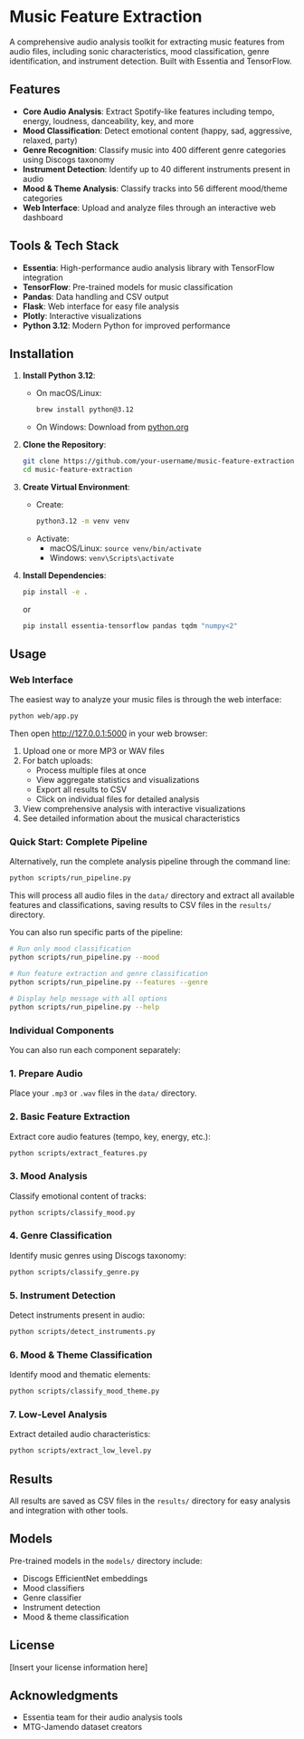 # **Music Feature Extraction**

A comprehensive audio analysis toolkit for extracting music features from audio files, including sonic characteristics, mood classification, genre identification, and instrument detection. Built with Essentia and TensorFlow.

## **Features**

- **Core Audio Analysis**: Extract Spotify-like features including tempo, energy, loudness, danceability, key, and more
- **Mood Classification**: Detect emotional content (happy, sad, aggressive, relaxed, party)  
- **Genre Recognition**: Classify music into 400 different genre categories using Discogs taxonomy
- **Instrument Detection**: Identify up to 40 different instruments present in audio
- **Mood & Theme Analysis**: Classify tracks into 56 different mood/theme categories
- **Web Interface**: Upload and analyze files through an interactive web dashboard

## **Tools & Tech Stack**

- **Essentia**: High-performance audio analysis library with TensorFlow integration
- **TensorFlow**: Pre-trained models for music classification
- **Pandas**: Data handling and CSV output
- **Flask**: Web interface for easy file analysis
- **Plotly**: Interactive visualizations
- **Python 3.12**: Modern Python for improved performance

## **Installation**

1. **Install Python 3.12**:
   - On macOS/Linux:
     ```bash
     brew install python@3.12
     ```
   - On Windows:
     Download from [python.org](https://www.python.org/downloads/)

2. **Clone the Repository**:
   ```bash
   git clone https://github.com/your-username/music-feature-extraction.git
   cd music-feature-extraction
   ```

3. **Create Virtual Environment**:
   - Create:
     ```bash
     python3.12 -m venv venv
     ```
   - Activate:
     - macOS/Linux: `source venv/bin/activate`
     - Windows: `venv\Scripts\activate`

4. **Install Dependencies**:
   ```bash
   pip install -e .
   ```
   or
   ```bash
   pip install essentia-tensorflow pandas tqdm "numpy<2"
   ```

## **Usage**

### **Web Interface**

The easiest way to analyze your music files is through the web interface:

```bash
python web/app.py
```

Then open http://127.0.0.1:5000 in your web browser:
1. Upload one or more MP3 or WAV files
2. For batch uploads:
   - Process multiple files at once
   - View aggregate statistics and visualizations
   - Export all results to CSV
   - Click on individual files for detailed analysis
3. View comprehensive analysis with interactive visualizations
4. See detailed information about the musical characteristics

### **Quick Start: Complete Pipeline**

Alternatively, run the complete analysis pipeline through the command line:

```bash
python scripts/run_pipeline.py
```

This will process all audio files in the `data/` directory and extract all available features and classifications, saving results to CSV files in the `results/` directory.

You can also run specific parts of the pipeline:

```bash
# Run only mood classification
python scripts/run_pipeline.py --mood

# Run feature extraction and genre classification
python scripts/run_pipeline.py --features --genre

# Display help message with all options
python scripts/run_pipeline.py --help
```

### **Individual Components**

You can also run each component separately:

### **1. Prepare Audio**
Place your `.mp3` or `.wav` files in the `data/` directory.

### **2. Basic Feature Extraction**
Extract core audio features (tempo, key, energy, etc.):
```bash
python scripts/extract_features.py
```

### **3. Mood Analysis** 
Classify emotional content of tracks:
```bash
python scripts/classify_mood.py
```

### **4. Genre Classification**
Identify music genres using Discogs taxonomy:
```bash
python scripts/classify_genre.py
```

### **5. Instrument Detection**
Detect instruments present in audio:
```bash
python scripts/detect_instruments.py
```

### **6. Mood & Theme Classification**
Identify mood and thematic elements:
```bash
python scripts/classify_mood_theme.py
```

### **7. Low-Level Analysis**
Extract detailed audio characteristics:
```bash
python scripts/extract_low_level.py
```

## **Results**

All results are saved as CSV files in the `results/` directory for easy analysis and integration with other tools.

## **Models**

Pre-trained models in the `models/` directory include:
- Discogs EfficientNet embeddings
- Mood classifiers
- Genre classifier
- Instrument detection
- Mood & theme classification

## **License**

[Insert your license information here]

## **Acknowledgments**

- Essentia team for their audio analysis tools
- MTG-Jamendo dataset creators

